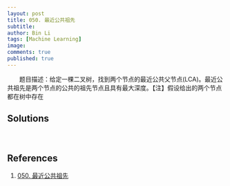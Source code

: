```yaml
---
layout: post
title: 050. 最近公共祖先
subtitle:
author: Bin Li
tags: [Machine Learning]
image: 
comments: true
published: true
---
```


　　题目描述：给定一棵二叉树，找到两个节点的最近公共父节点(LCA)。最近公共祖先是两个节点的公共的祖先节点且具有最大深度。【注】假设给出的两个节点都在树中存在

## Solutions
　　

## References
1. [050. 最近公共祖先](https://www.lintcode.com/problem/lowest-common-ancestor-of-a-binary-tree/description)